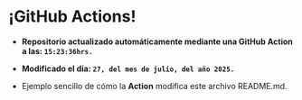 # ¡GitHub Actions!
* **Repositorio actualizado automáticamente mediante una GitHub Action a las: `15:23:36hrs.`**
* **Modificado el día: `27, del mes de julio, del año 2025.`**

* Ejemplo sencillo de cómo la **Action** modifica este archivo README.md.
